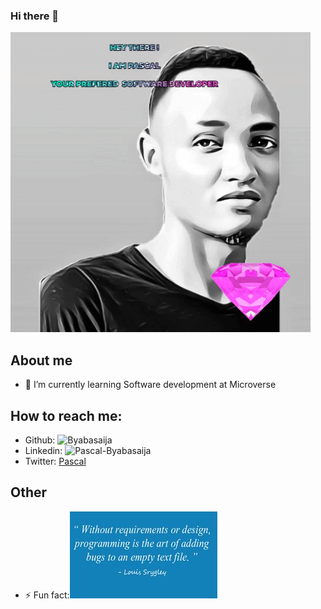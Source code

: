 ### Hi there 👋

![this-is-me](giphy.gif)

## About me
- 🌱 I’m currently learning Software development at Microverse

## How to reach me:
- Github: ![Byabasaija](https://github.com/Byabasaija)
- Linkedin: ![Pascal-Byabasaija](https://www.linkedin.com/in/pascal-byabasaija-80578814b/)
- Twitter: [Pascal](https://twitter.com/byabashaijapoet)
## Other
- ⚡ Fun fact:![funfact](fact.jpg) 

